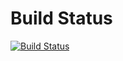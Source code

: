 # Build Status
[![Build Status](https://travis-ci.org/stevietriesenberg/EECS-iOS.svg?branch=master)](https://travis-ci.org/stevietriesenberg/EECS-iOS.svg?branch=master)
